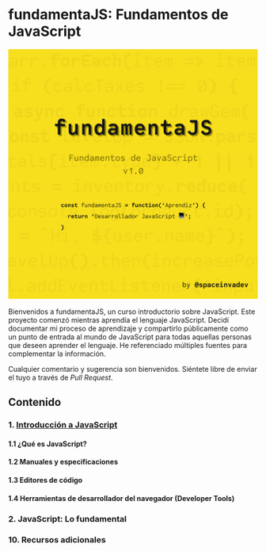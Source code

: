 # fundamentaJS: Fundamentos de JavaScript

![Portada del curso fundamentaJS](./assets/img/fundamentajs-cover.png)

Bienvenidos a fundamentaJS, un curso introductorio sobre JavaScript. Este proyecto comenzó mientras aprendía el lenguaje JavaScript. Decidí documentar mi proceso de aprendizaje y compartirlo públicamente como un punto de entrada al mundo de JavaScript para todas aquellas personas que deseen aprender el lenguaje. He referenciado múltiples fuentes para complementar la información.

Cualquier comentario y sugerencia son bienvenidos. Siéntete libre de enviar el tuyo a través de _Pull Request_.

## Contenido

### 1. [Introducción a JavaScript](/introduccion/intro.md)

#### 1.1 ¿Qué es JavaScript?

#### 1.2 Manuales y especificaciones

#### 1.3 Editores de código

#### 1.4 Herramientas de desarrollador del navegador (Developer Tools)

### 2. JavaScript: Lo fundamental

### 10. Recursos adicionales